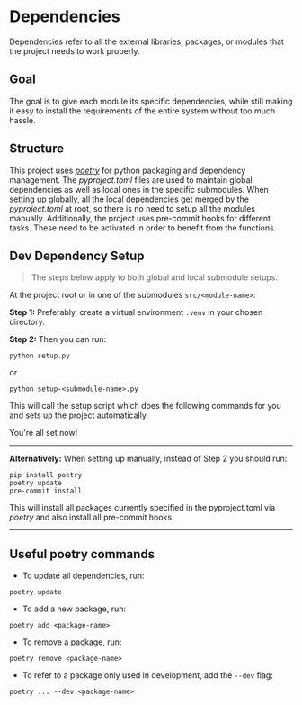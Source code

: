 # Dependencies
Dependencies refer to all the external libraries, packages, or modules that the project needs to work properly.

## Goal
The goal is to give each module its specific dependencies, while still making it easy to install the requirements of the entire system without too much hassle.

## Structure
This project uses [_poetry_](https://python-poetry.org/) for python packaging and dependency management. The _pyproject.toml_ files are used to maintain global dependencies as well as local ones in the specific submodules. When setting up globally, all the local dependencies get merged by the _pyproject.toml_ at root, so there is no need to setup all the modules manually.
Additionally, the project uses pre-commit hooks for different tasks. These need to be activated in order to benefit from the functions.

## Dev Dependency Setup
> The steps below apply to both global and local submodule setups.

At the project root or in one of the submodules ```src/<module-name>```:

__Step 1:__ Preferably, create a virtual environment  ```.venv``` in your chosen directory.

__Step 2:__ Then you can run:
```
python setup.py
```
or 
```
python setup-<submodule-name>.py
```
This will call the setup script which does the following commands for you and sets up the project automatically.

You're all set now!

---

__Alternatively:__ When setting up manually, instead of Step 2 you should run:
```
pip install poetry
poetry update
pre-commit install
```
This will install all packages currently specified in the pyproject.toml via _poetry_
and also install all pre-commit hooks.

---

## Useful poetry commands
- To update all dependencies, run:
```
poetry update
```
- To add a new package, run:
```
poetry add <package-name>
```
- To remove a package, run:
```
poetry remove <package-name>
```
- To refer to a package only used in development, add the ```--dev``` flag:
```
poetry ... --dev <package-name>
```

